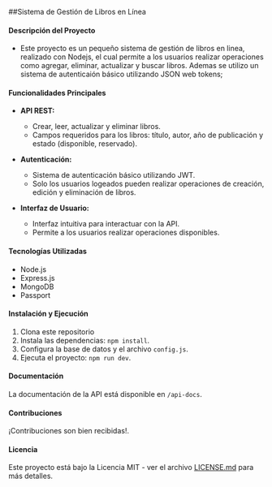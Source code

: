 ##Sistema de Gestión de Libros en Línea

#### Descripción del Proyecto

- Este proyecto es un pequeño sistema de gestión de libros en linea, realizado con Nodejs, el cual permite a los usuarios realizar operaciones como agregar, eliminar, actualizar y buscar libros. Ademas se utilizo un sistema de autenticaión básico utilizando JSON web tokens;

#### Funcionalidades Principales
- **API REST:**
  - Crear, leer, actualizar y eliminar libros.
  - Campos requeridos para los libros: título, autor, año de publicación y estado (disponible, reservado).

- **Autenticación:**
  - Sistema de autenticación básico utilizando JWT.
  - Solo los usuarios logeados pueden realizar operaciones de creación, edición y eliminación de libros.

- **Interfaz de Usuario:**
  - Interfaz intuitiva para  interactuar con la API.
  - Permite a los usuarios realizar operaciones disponibles.

#### Tecnologías Utilizadas
- Node.js
- Express.js
- MongoDB
- Passport
 
#### Instalación y Ejecución
1. Clona este repositorio
2. Instala las dependencias: `npm install`.
3. Configura la base de datos y el archivo `config.js`.
4. Ejecuta el proyecto: `npm run dev`.

#### Documentación
La documentación de la API está disponible en `/api-docs`.

#### Contribuciones
¡Contribuciones son bien recibidas!. 

#### Licencia
Este proyecto está bajo la Licencia MIT - ver el archivo [LICENSE.md](LICENSE.md) para más detalles.




